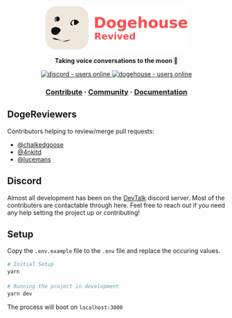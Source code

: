 <a href="https://dogehouse.tv">
    <p align="center">
        <img height=100 src="./assets/banner.png"/>
    </p>
</a>
<p align="center">
  <strong>Taking voice conversations to the moon 🚀</strong>
</p>
<p align="center">
  <a href="https://discord.gg/t3NvdprFFP">
    <img src="https://img.shields.io/discord/819404956259057714?style=for-the-badge" alt="discord - users online" />
  </a>
  <a href="https://dogehouse.online">
    <img src="https://img.shields.io/endpoint?color=FD4D4D&style=for-the-badge&url=https%3A%2F%2Fapi.dogehouse.online%2Fshields" alt="dogehouse - users online" />
  </a>
</p>

<h3 align="center">
  <a href="https://github.com/dogehousetv">Contribute</a>
  <span> · </span>
  <a href="https://discord.gg/t3NvdprFFP">Community</a>
  <span> · </span>
  <a href="https://github.com/dogehousetv">Documentation</a>
</h3>

## DogeReviewers

Contributors helping to review/merge pull requests:

- [@chalkedgoose](https://github.com/chalkedgoose)
- [@4nkitd](https://github.com/4nkitd)
- [@lucemans](https://github.com/lucemans)

## Discord

Almost all development has been on the [DevTalk](https://discord.gg/t3NvdprFFP) discord server. Most of the contributers are contactable through here. Feel free to reach out if you need any help setting the project up or contributing!

## Setup

Copy the `.env.example` file to the `.env` file and replace the occuring values.

```bash
# Initial Setup
yarn

# Running the project in development
yarn dev
```

The process will boot on `localhost:3000`